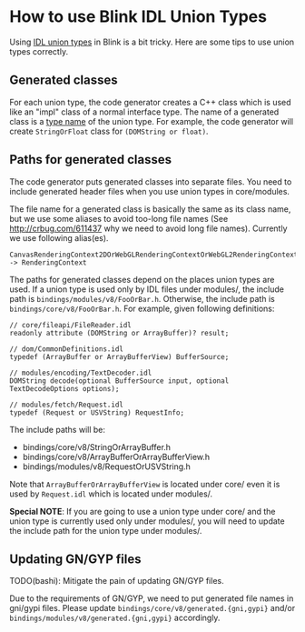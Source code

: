 # How to use Blink IDL Union Types

Using [IDL union types](https://heycam.github.io/webidl/#idl-union) in
Blink is a bit tricky. Here are some tips to use union types
correctly.

## Generated classes

For each union type, the code generator creates a C++ class which is
used like an "impl" class of a normal interface type. The name of a
generated class is a
[type name](https://heycam.github.io/webidl/#dfn-type-name) of the
union type. For example, the code generator will create
`StringOrFloat` class for `(DOMString or float)`.

## Paths for generated classes

The code generator puts generated classes into separate files. You need
to include generated header files when you use union types in
core/modules.

The file name for a generated class is basically the same as its class
name, but we use some aliases to avoid too-long file names
(See http://crbug.com/611437 why we need to avoid long file names).
Currently we use following alias(es).

```
CanvasRenderingContext2DOrWebGLRenderingContextOrWebGL2RenderingContextOrImageBitmapRenderingContext -> RenderingContext
```

The paths for generated classes depend on the places union types are
used. If a union type is used only by IDL files under modules/, the
include path is `bindings/modules/v8/FooOrBar.h`. Otherwise, the
include path is `bindings/core/v8/FooOrBar.h`. For example, given
following definitions:

```webidl
// core/fileapi/FileReader.idl
readonly attribute (DOMString or ArrayBuffer)? result;

// dom/CommonDefinitions.idl
typedef (ArrayBuffer or ArrayBufferView) BufferSource;

// modules/encoding/TextDecoder.idl
DOMString decode(optional BufferSource input, optional TextDecodeOptions options);

// modules/fetch/Request.idl
typedef (Request or USVString) RequestInfo;
```

The include paths will be:
- bindings/core/v8/StringOrArrayBuffer.h
- bindings/core/v8/ArrayBufferOrArrayBufferView.h
- bindings/modules/v8/RequestOrUSVString.h

Note that `ArrayBufferOrArrayBufferView` is located under core/ even
it is used by `Request.idl` which is located under modules/.

**Special NOTE**: If you are going to use a union type under core/ and
the union type is currently used only under modules/, you will need
to update the include path for the union type under modules/.

## Updating GN/GYP files
TODO(bashi): Mitigate the pain of updating GN/GYP files.

Due to the requirements of GN/GYP, we need to put generated file names
in gni/gypi files. Please update
`bindings/core/v8/generated.{gni,gypi}` and/or
`bindings/modules/v8/generated.{gni,gypi}` accordingly.
